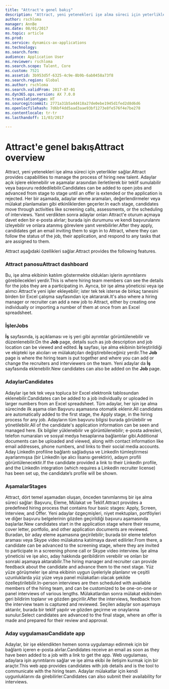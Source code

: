 ```yaml
---
title: "Attract'e genel bakış"
description: "Attract, yeni yetenekleri işe alma süreci için yeterlikler sağlar. Adaylar açık işlere eklenebilir ve aşamalar arasından ilerletilerek bir teklif sunulabilir veya başvuru reddedilebilir."
author: rschloma
manager: AnnBe
ms.date: 08/01/2017
ms.topic: article
ms.prod: 
ms.service: dynamics-ax-applications
ms.technology: 
ms.search.form: 
audience: Application User
ms.reviewer: rschloma
ms.search.scope: Talent, Core
ms.custom: 7521
ms.assetid: 3b953d5f-6325-4c9e-8b9b-6ab0458a73f8
ms.search.region: Global
ms.author: rschloma
ms.search.validFrom: 2017-07-01
ms.dyn365.ops.version: AX 7.0.0
ms.translationtype: HT
ms.sourcegitcommit: 2771a31b5a4d418a27de0ebe1945d1fed2d8d6d6
ms.openlocfilehash: 7d6bf4dd5aad3aae93bf1273e8fe576f4e7be278
ms.contentlocale: tr-tr
ms.lasthandoff: 11/03/2017

---
```

# <a name="attract-overview"></a><span data-ttu-id="5f19e-104">Attract'e genel bakış</span><span class="sxs-lookup"><span data-stu-id="5f19e-104">Attract overview</span></span>
<span data-ttu-id="5f19e-105">Attract, yeni yetenekleri işe alma süreci için yeterlikler sağlar.</span><span class="sxs-lookup"><span data-stu-id="5f19e-105">Attract provides capabilities to manage the process of hiring new talent.</span></span> <span data-ttu-id="5f19e-106">Adaylar açık işlere eklenebilir ve aşamalar arasından ilerletilerek bir teklif sunulabilir veya başvuru reddedilebilir.</span><span class="sxs-lookup"><span data-stu-id="5f19e-106">Candidates can be added to open jobs and advanced from stage to stage until an offer is extended or the application is rejected.</span></span> <span data-ttu-id="5f19e-107">Her bir aşamada, adaylar eleme aramaları, değerlendirmeler veya mülakat planlamaları gibi etkinliklerden geçerler.</span><span class="sxs-lookup"><span data-stu-id="5f19e-107">In each stage, candidates move through activities like screening calls, assessments, or the scheduling of interviews.</span></span> <span data-ttu-id="5f19e-108">Yanıt verdikten sonra adaylar onları Attract'e oturum açmaya davet eden bir e-posta alırlar; burada işin durumunu ve kendi başvurularını izleyebilir ve onlara atanmış görevlere yanıt verebilirler.</span><span class="sxs-lookup"><span data-stu-id="5f19e-108">After they apply, candidates get an email inviting them to sign in to Attract, where they can follow the status of the job, their application, and respond to any tasks that are assigned to them.</span></span>

<span data-ttu-id="5f19e-109">Attract aşağıdaki özellikleri sağlar.</span><span class="sxs-lookup"><span data-stu-id="5f19e-109">Attract provides the following features.</span></span>

### <a name="attract-dashboard"></a><span data-ttu-id="5f19e-110">Attract panosu</span><span class="sxs-lookup"><span data-stu-id="5f19e-110">Attract dashboard</span></span>
<span data-ttu-id="5f19e-111">Bu, işe alma ekibinin katılım göstermekte oldukları işlerin ayrıntılarını görebilecekleri yerdir.</span><span class="sxs-lookup"><span data-stu-id="5f19e-111">This is where hiring team members can see the details for the jobs they are a participating in.</span></span> <span data-ttu-id="5f19e-112">Ayrıca, bir işe alma yöneticisi veya işe alımcı Attract'e yeni işler ekleyebilir; ister tek tek isterse de birkaç tanesini birden bir Excel çalışma sayfasından içe aktararak.</span><span class="sxs-lookup"><span data-stu-id="5f19e-112">It's also where a hiring manager or recruiter can add a new job to Attract, either by creating one individually or importing a number of them at once from an Excel spreadsheet.</span></span>

### <a name="jobs"></a><span data-ttu-id="5f19e-113">İşler</span><span class="sxs-lookup"><span data-stu-id="5f19e-113">Jobs</span></span>
<span data-ttu-id="5f19e-114">**İş** sayfasında, iş açıklaması ve iş yeri gibi ayrıntılar görüntülenebilir ve düzenlenebilir.</span><span class="sxs-lookup"><span data-stu-id="5f19e-114">On the **Job** page, details such as job description and job location can be viewed and edited.</span></span> <span data-ttu-id="5f19e-115">**İş** sayfası, işe alma ekibinin birleştirildiği ve ekipteki işe alıcıları ve mülakatçıları değiştirebileceğiniz yerdir.</span><span class="sxs-lookup"><span data-stu-id="5f19e-115">The **Job** page is where the hiring team is put together and where you can add or change the recruiters and interviewers on the team.</span></span> <span data-ttu-id="5f19e-116">Yeni adaylar da **İş** sayfasında eklenebilir.</span><span class="sxs-lookup"><span data-stu-id="5f19e-116">New candidates can also be added on the **Job** page.</span></span>

### <a name="candidates"></a><span data-ttu-id="5f19e-117">Adaylar</span><span class="sxs-lookup"><span data-stu-id="5f19e-117">Candidates</span></span>
<span data-ttu-id="5f19e-118">Adaylar işe tek tek veya topluca bir Excel elektronik tablosundan eklenebilir.</span><span class="sxs-lookup"><span data-stu-id="5f19e-118">Candidates can be added to a job individually or uploaded in larger numbers from an Excel spreadsheet.</span></span> <span data-ttu-id="5f19e-119">Tüm adaylar, her işin işe alma sürecinde ilk aşama olan Başvuru aşamasına otomatik eklenir.</span><span class="sxs-lookup"><span data-stu-id="5f19e-119">All candidates are automatically added to the first stage, the Apply stage, in the hiring process for any job.</span></span> <span data-ttu-id="5f19e-120">Adayların tüm başvuru bilgisi burada görülebilir ve yönetilebilir.</span><span class="sxs-lookup"><span data-stu-id="5f19e-120">All of the candidate's application information can be seen and managed here.</span></span> <span data-ttu-id="5f19e-121">Ek bilgiler yüklenebilir ve görüntülenebilir; e-posta adresleri, telefon numaraları ve sosyal medya hesaplarına bağlantılar gibi.</span><span class="sxs-lookup"><span data-stu-id="5f19e-121">Additional documents can be uploaded and viewed, along with contact information like email addresses, phone numbers, and links to their social media accounts.</span></span> <span data-ttu-id="5f19e-122">Aday LinkedIn profiline bağlantı sağladıysa ve LinkedIn tümleştirmesi ayarlanmışsa (bir LinkedIn işe alıcı lisansı gerektirir), adayın profili görüntülenecektir.</span><span class="sxs-lookup"><span data-stu-id="5f19e-122">If the candidate provided a link to their LinkedIn profile, and the LinkedIn integration (which requires a LinkedIn recruiter license) has been set up, the candidate’s profile will be shown.</span></span>

### <a name="stages"></a><span data-ttu-id="5f19e-123">Aşamalar</span><span class="sxs-lookup"><span data-stu-id="5f19e-123">Stages</span></span>
<span data-ttu-id="5f19e-124">Attract, dört temel aşamadan oluşan, önceden tanımlanmış bir işe alma süreci sağlar: Başvuru, Eleme, Mülakat ve Teklif.</span><span class="sxs-lookup"><span data-stu-id="5f19e-124">Attract provides a predefined hiring process that contains four basic stages: Apply, Screen, Interview, and Offer.</span></span> <span data-ttu-id="5f19e-125">Yeni adaylar özgeçmişleri, niyet mektupları, portföyleri ve diğer başvuru belgelerinin gözden geçirildiği başvuru aşamasında başlarlar.</span><span class="sxs-lookup"><span data-stu-id="5f19e-125">New candidates start in the application stage where their resume, cover letter, portfolio, and other application documents are reviewed.</span></span> <span data-ttu-id="5f19e-126">Buradan, bir aday eleme aşamasına geçirilebilir; burada bir eleme telefon araması veya Skype video mülakatına katılmaya davet edilirler.</span><span class="sxs-lookup"><span data-stu-id="5f19e-126">From there, a candidate can be advanced to the screening stage, where they are invited to participate in a screening phone call or Skype video interview.</span></span> <span data-ttu-id="5f19e-127">İşe alma yöneticisi ve işe alıcı, aday hakkında geribildirim verebilir ve onları bir sonraki aşamaya aktarabilir.</span><span class="sxs-lookup"><span data-stu-id="5f19e-127">The hiring manager and recruiter can provide feedback about the candidate and advance them to the next stage.</span></span> <span data-ttu-id="5f19e-128">Yüz yüze görüşmeler işe alma ekibinin uygun üyeleriyle planlanır ve çeşitli uzunluklarda yüz yüze veya panel mülakatları olacak şekilde özelleştirilebilir.</span><span class="sxs-lookup"><span data-stu-id="5f19e-128">In-person interviews are then scheduled with available members of the hiring team, and can be customized to be one-on-one or panel interviews of various lengths.</span></span> <span data-ttu-id="5f19e-129">Mülakatlardan sonra mülakat ekibinden geri bildirim toplanır ve gözden geçirilir.</span><span class="sxs-lookup"><span data-stu-id="5f19e-129">After the interviews, feedback from the interview team is captured and reviewed.</span></span> <span data-ttu-id="5f19e-130">Seçilen adaylar son aşamaya aktarılır, burada bir teklif yapılır ve gözden geçirme ve onaylarına sunulur.</span><span class="sxs-lookup"><span data-stu-id="5f19e-130">Select candidates are advanced to the final stage, where an offer is made and prepared for their review and approval.</span></span> 

### <a name="candidate-app"></a><span data-ttu-id="5f19e-131">Aday uygulaması</span><span class="sxs-lookup"><span data-stu-id="5f19e-131">Candidate app</span></span>
<span data-ttu-id="5f19e-132">Adaylar, bir işe eklendikten hemen sonra uygulamayı edinmek için bir bağlantı içeren e-posta alırlar.</span><span class="sxs-lookup"><span data-stu-id="5f19e-132">Candidates receive an email as soon as they have been added to a job with a link to get the app.</span></span> <span data-ttu-id="5f19e-133">Web uygulaması, adaylara işin ayrıntılarını sağlar ve işe alma ekibi ile iletişim kurmak için bir araçtır.</span><span class="sxs-lookup"><span data-stu-id="5f19e-133">This web app provides candidates with job details and is the tool to communicate with the hiring team.</span></span> <span data-ttu-id="5f19e-134">Adaylar mülakatlar için kendi uygunluklarını da girebilirler.</span><span class="sxs-lookup"><span data-stu-id="5f19e-134">Candidates can also submit their availability for interviews.</span></span>

